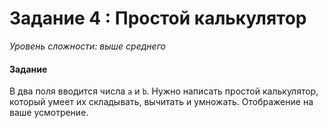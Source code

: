 # Задание 4 : Простой калькулятор

_Уровень сложности: выше среднего_

#### Задание

В два поля вводится числа `а` и `b`. Нужно написать простой калькулятор, который умеет их складывать, вычитать и умножать. Отображение на ваше усмотрение.
